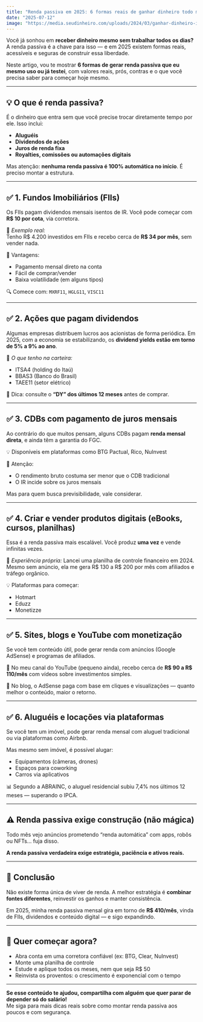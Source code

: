 ```yaml
---
title: "Renda passiva em 2025: 6 formas reais de ganhar dinheiro todo mês"
date: "2025-07-12"
image: "https://media.seudinheiro.com/uploads/2024/03/ganhar-dinheiro-investir-acoes-dormindo-CAPA-SD.jpg"
---
```


Você já sonhou em **receber dinheiro mesmo sem trabalhar todos os dias?**  
A renda passiva é a chave para isso — e em 2025 existem formas reais, acessíveis e seguras de construir essa liberdade.

Neste artigo, vou te mostrar **6 formas de gerar renda passiva que eu mesmo uso ou já testei**, com valores reais, prós, contras e o que você precisa saber para começar hoje mesmo.

---

## 💡 O que é renda passiva?

É o dinheiro que entra sem que você precise trocar diretamente tempo por ele. Isso inclui:

- **Aluguéis**
- **Dividendos de ações**
- **Juros de renda fixa**
- **Royalties, comissões ou automações digitais**

Mas atenção: **nenhuma renda passiva é 100% automática no início**. É preciso montar a estrutura.

---

## ✅ 1. Fundos Imobiliários (FIIs)

Os FIIs pagam dividendos mensais isentos de IR. Você pode começar com **R$ 10 por cota**, via corretora.

💬 *Exemplo real:*  
Tenho R$ 4.200 investidos em FIIs e recebo cerca de **R$ 34 por mês**, sem vender nada.

📌 Vantagens:
- Pagamento mensal direto na conta
- Fácil de comprar/vender
- Baixa volatilidade (em alguns tipos)

🔍 Comece com: `MXRF11`, `HGLG11`, `VISC11`

---

## ✅ 2. Ações que pagam dividendos

Algumas empresas distribuem lucros aos acionistas de forma periódica. Em 2025, com a economia se estabilizando, os **dividend yields estão em torno de 5% a 9% ao ano**.

💬 *O que tenho na carteira:*  
- ITSA4 (holding do Itaú)
- BBAS3 (Banco do Brasil)
- TAEE11 (setor elétrico)

📝 Dica: consulte o **“DY” dos últimos 12 meses** antes de comprar.

---

## ✅ 3. CDBs com pagamento de juros mensais

Ao contrário do que muitos pensam, alguns CDBs pagam **renda mensal direta**, e ainda têm a garantia do FGC.

💡 Disponíveis em plataformas como BTG Pactual, Rico, NuInvest

📌 Atenção:
- O rendimento bruto costuma ser menor que o CDB tradicional
- O IR incide sobre os juros mensais

Mas para quem busca previsibilidade, vale considerar.

---

## ✅ 4. Criar e vender produtos digitais (eBooks, cursos, planilhas)

Essa é a renda passiva mais escalável. Você produz **uma vez** e vende infinitas vezes.

💬 *Experiência própria:* Lancei uma planilha de controle financeiro em 2024. Mesmo sem anúncio, ela me gera R$ 130 a R$ 200 por mês com afiliados e tráfego orgânico.

💡 Plataformas para começar:
- Hotmart
- Eduzz
- Monetizze

---

## ✅ 5. Sites, blogs e YouTube com monetização

Se você tem conteúdo útil, pode gerar renda com anúncios (Google AdSense) e programas de afiliados.

🎥 No meu canal do YouTube (pequeno ainda), recebo cerca de **R$ 90 a R$ 110/mês** com vídeos sobre investimentos simples.

🎯 No blog, o AdSense paga com base em cliques e visualizações — quanto melhor o conteúdo, maior o retorno.

---

## ✅ 6. Aluguéis e locações via plataformas

Se você tem um imóvel, pode gerar renda mensal com aluguel tradicional ou via plataformas como Airbnb.

Mas mesmo sem imóvel, é possível alugar:

- Equipamentos (câmeras, drones)
- Espaços para coworking
- Carros via aplicativos

📊 Segundo a ABRAINC, o aluguel residencial subiu 7,4% nos últimos 12 meses — superando o IPCA.

---

## ⚠️ Renda passiva exige construção (não mágica)

Todo mês vejo anúncios prometendo “renda automática” com apps, robôs ou NFTs… fuja disso.

**A renda passiva verdadeira exige estratégia, paciência e ativos reais.**

---

## 🎯 Conclusão

Não existe forma única de viver de renda. A melhor estratégia é **combinar fontes diferentes**, reinvestir os ganhos e manter consistência.

Em 2025, minha renda passiva mensal gira em torno de **R$ 410/mês**, vinda de FIIs, dividendos e conteúdo digital — e sigo expandindo.

---

## 📌 Quer começar agora?

- Abra conta em uma corretora confiável (ex: BTG, Clear, NuInvest)
- Monte uma planilha de controle
- Estude e aplique todos os meses, nem que seja R$ 50
- Reinvista os proventos: o crescimento é exponencial com o tempo

---

**Se esse conteúdo te ajudou, compartilha com alguém que quer parar de depender só do salário!**  
Me siga para mais dicas reais sobre como montar renda passiva aos poucos e com segurança.
